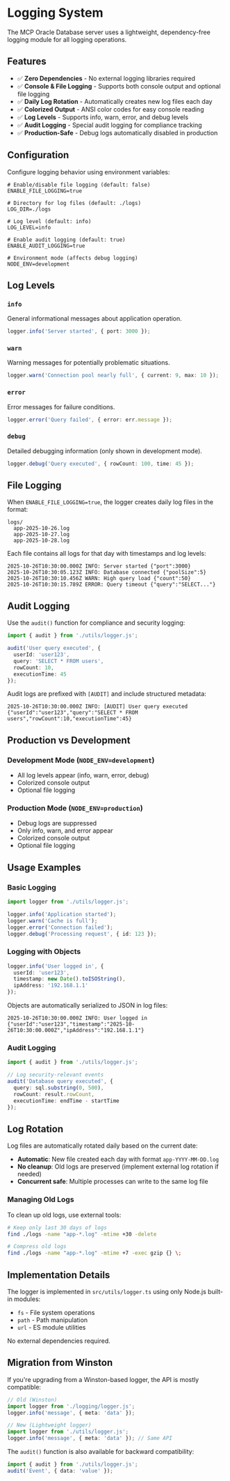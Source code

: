 # Logging System

The MCP Oracle Database server uses a lightweight, dependency-free logging module for all logging operations.

## Features

- ✅ **Zero Dependencies** - No external logging libraries required
- ✅ **Console & File Logging** - Supports both console output and optional file logging
- ✅ **Daily Log Rotation** - Automatically creates new log files each day
- ✅ **Colorized Output** - ANSI color codes for easy console reading
- ✅ **Log Levels** - Supports info, warn, error, and debug levels
- ✅ **Audit Logging** - Special audit logging for compliance tracking
- ✅ **Production-Safe** - Debug logs automatically disabled in production

## Configuration

Configure logging behavior using environment variables:

```env
# Enable/disable file logging (default: false)
ENABLE_FILE_LOGGING=true

# Directory for log files (default: ./logs)
LOG_DIR=./logs

# Log level (default: info)
LOG_LEVEL=info

# Enable audit logging (default: true)
ENABLE_AUDIT_LOGGING=true

# Environment mode (affects debug logging)
NODE_ENV=development
```

## Log Levels

### `info`
General informational messages about application operation.
```typescript
logger.info('Server started', { port: 3000 });
```

### `warn`
Warning messages for potentially problematic situations.
```typescript
logger.warn('Connection pool nearly full', { current: 9, max: 10 });
```

### `error`
Error messages for failure conditions.
```typescript
logger.error('Query failed', { error: err.message });
```

### `debug`
Detailed debugging information (only shown in development mode).
```typescript
logger.debug('Query executed', { rowCount: 100, time: 45 });
```

## File Logging

When `ENABLE_FILE_LOGGING=true`, the logger creates daily log files in the format:

```
logs/
  app-2025-10-26.log
  app-2025-10-27.log
  app-2025-10-28.log
```

Each file contains all logs for that day with timestamps and log levels:

```
2025-10-26T10:30:00.000Z INFO: Server started {"port":3000}
2025-10-26T10:30:05.123Z INFO: Database connected {"poolSize":5}
2025-10-26T10:30:10.456Z WARN: High query load {"count":50}
2025-10-26T10:30:15.789Z ERROR: Query timeout {"query":"SELECT..."}
```

## Audit Logging

Use the `audit()` function for compliance and security logging:

```typescript
import { audit } from './utils/logger.js';

audit('User query executed', {
  userId: 'user123',
  query: 'SELECT * FROM users',
  rowCount: 10,
  executionTime: 45
});
```

Audit logs are prefixed with `[AUDIT]` and include structured metadata:

```
2025-10-26T10:30:00.000Z INFO: [AUDIT] User query executed {"userId":"user123","query":"SELECT * FROM users","rowCount":10,"executionTime":45}
```

## Production vs Development

### Development Mode (`NODE_ENV=development`)
- All log levels appear (info, warn, error, debug)
- Colorized console output
- Optional file logging

### Production Mode (`NODE_ENV=production`)
- Debug logs are suppressed
- Only info, warn, and error appear
- Colorized console output
- Optional file logging

## Usage Examples

### Basic Logging

```typescript
import logger from './utils/logger.js';

logger.info('Application started');
logger.warn('Cache is full');
logger.error('Connection failed');
logger.debug('Processing request', { id: 123 });
```

### Logging with Objects

```typescript
logger.info('User logged in', {
  userId: 'user123',
  timestamp: new Date().toISOString(),
  ipAddress: '192.168.1.1'
});
```

Objects are automatically serialized to JSON in log files:

```
2025-10-26T10:30:00.000Z INFO: User logged in {"userId":"user123","timestamp":"2025-10-26T10:30:00.000Z","ipAddress":"192.168.1.1"}
```

### Audit Logging

```typescript
import { audit } from './utils/logger.js';

// Log security-relevant events
audit('Database query executed', {
  query: sql.substring(0, 500),
  rowCount: result.rowCount,
  executionTime: endTime - startTime
});
```

## Log Rotation

Log files are automatically rotated daily based on the current date:

- **Automatic**: New file created each day with format `app-YYYY-MM-DD.log`
- **No cleanup**: Old logs are preserved (implement external log rotation if needed)
- **Concurrent safe**: Multiple processes can write to the same log file

### Managing Old Logs

To clean up old logs, use external tools:

```bash
# Keep only last 30 days of logs
find ./logs -name "app-*.log" -mtime +30 -delete

# Compress old logs
find ./logs -name "app-*.log" -mtime +7 -exec gzip {} \;
```

## Implementation Details

The logger is implemented in `src/utils/logger.ts` using only Node.js built-in modules:

- `fs` - File system operations
- `path` - Path manipulation
- `url` - ES module utilities

No external dependencies required.

## Migration from Winston

If you're upgrading from a Winston-based logger, the API is mostly compatible:

```typescript
// Old (Winston)
import logger from './logging/logger.js';
logger.info('message', { meta: 'data' });

// New (Lightweight logger)
import logger from './utils/logger.js';
logger.info('message', { meta: 'data' }); // Same API
```

The `audit()` function is also available for backward compatibility:

```typescript
import { audit } from './utils/logger.js';
audit('Event', { data: 'value' });
```
